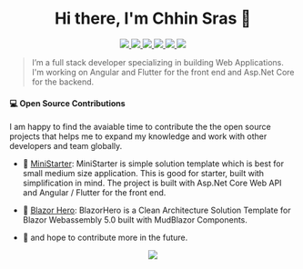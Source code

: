 <h1 align="center">Hi there, I'm Chhin Sras 👋</h1>

<p align="center"> 
 <a href="https://github.com/chhinsras" alt="sras's github">
   <img src="https://img.shields.io/badge/-@chhinsras-%23181717?style=flat-square&logo=github" />
 </a>
 <a href="https://www.linkedin.com/in/chhin-sras-3924b5119" alt="sras's linkedin">
   <img src="https://img.shields.io/badge/-chhinsras-blue?style=flat-square&logo=Linkedin&logoColor=white&link=https://www.linkedin.com/in/chhin-sras-3924b5119/" />
 </a>
 <a href="https://www.facebook.com/chhinsras/" alt="sras's facebook">
   <img src="https://img.shields.io/badge/-chhinsras-blue?style=flat-square&logo=Facebook&logoColor=white&link=https://www.facebook.com/chhinsras/" />
 </a>
 <a href="https://chhinsras.com" alt="mukesh's blog">
   <img src="https://img.shields.io/badge/chhinsras.com-brightgreen?style=flat-square" />
 </a>
  <a href="https://twitter.com/chhinsras95" alt="sras's twitter">
   <img src="https://img.shields.io/badge/-@chhinsras95-%231DA1F2?style=flat-square&logo=twitter&logoColor=ffffff" />
 </a>
 <a>
   <img src="https://komarev.com/ghpvc/?username=chhinsras&color=ff69b4" />
 </a>
</p>


> I’m a full stack developer specializing in building Web Applications. I'm working on Angular and Flutter for the front end and Asp.Net Core for the backend.

#### 💻 Open Source Contributions

I am happy to find the avaiable time to contribute the the open source projects that helps me to expand my knowledge and work with other developers and team globally.

- 🛒 [MiniStarter](https://github.com/chhinsras/ministarter): MiniStarter is simple solution template which is best for small medium size application. This is good for starter, built with simplification in mind. The project is built with Asp.Net Core Web API and Angular / Flutter for the front end.
- 🛒 [Blazor Hero](https://github.com/blazorhero/blazorhero): BlazorHero is a Clean Architecture Solution Template for Blazor Webassembly 5.0 built with MudBlazor Components.

- 🥇 and hope to contribute more in the future.

<p align="center">
  <a href="#" alt="sras's github stats"><img src="https://github-readme-stats.vercel.app/api?username=chhinsras" /></a>
</p>
